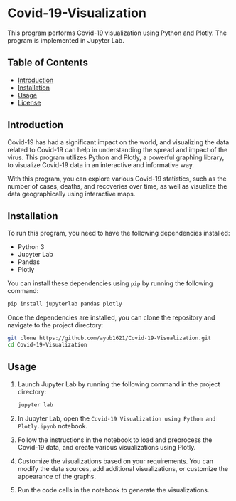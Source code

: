 # Covid-19-Visualization

This program performs Covid-19 visualization using Python and Plotly. The program is implemented in Jupyter Lab.

## Table of Contents
- [Introduction](#introduction)
- [Installation](#installation)
- [Usage](#usage)
- [License](#license)

## Introduction
Covid-19 has had a significant impact on the world, and visualizing the data related to Covid-19 can help in understanding the spread and impact of the virus. This program utilizes Python and Plotly, a powerful graphing library, to visualize Covid-19 data in an interactive and informative way.

With this program, you can explore various Covid-19 statistics, such as the number of cases, deaths, and recoveries over time, as well as visualize the data geographically using interactive maps.

## Installation
To run this program, you need to have the following dependencies installed:

- Python 3
- Jupyter Lab
- Pandas
- Plotly

You can install these dependencies using `pip` by running the following command:

```bash
pip install jupyterlab pandas plotly
```

Once the dependencies are installed, you can clone the repository and navigate to the project directory:

```bash
git clone https://github.com/ayub1621/Covid-19-Visualization.git
cd Covid-19-Visualization
```

## Usage
1. Launch Jupyter Lab by running the following command in the project directory:
   ```bash
   jupyter lab
   ```

2. In Jupyter Lab, open the `Covid-19 Visualization using Python and Plotly.ipynb` notebook.

3. Follow the instructions in the notebook to load and preprocess the Covid-19 data, and create various visualizations using Plotly.

4. Customize the visualizations based on your requirements. You can modify the data sources, add additional visualizations, or customize the appearance of the graphs.

5. Run the code cells in the notebook to generate the visualizations.
